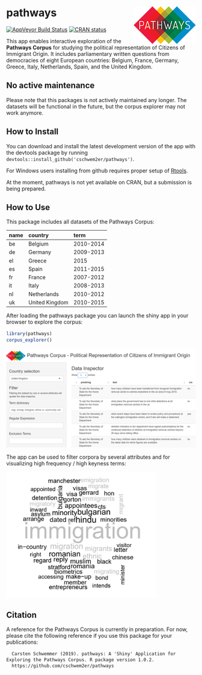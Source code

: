 
<!-- README.md is generated from README.Rmd. Please edit that file -->

# pathways <img src="man/figures/logo.png" align="right" />

[![AppVeyor Build
Status](https://ci.appveyor.com/api/projects/status/github/cschwem2er/pathways?branch=master&svg=true)](https://ci.appveyor.com/project/cschwem2er/pathways)
[![CRAN
status](https://www.r-pkg.org/badges/version/pathways?color=lightgrey)](https://cran.r-project.org/package=pathways)

This app enables interactive exploration of the **Pathways Corpus** for
studying the political representation of Citizens of Immigrant Origin.
It includes parliamentary written questions from democracies of eight
European countries: Belgium, France, Germany, Greece, Italy,
Netherlands, Spain, and the United Kingdom.

## No active maintenance

Please note that this packages is not actively maintained any longer.
The datasets will be functional in the future, but the corpus explorer
may not work anymore.

## How to Install

You can download and install the latest development version of the app
with the devtools package by running
`devtools::install_github('cschwem2er/pathways')`.

For Windows users installing from github requires proper setup of
[Rtools](https://cran.r-project.org/bin/windows/Rtools/).

At the moment, pathways is not yet available on CRAN, but a submission
is being prepared.

## How to Use

This package includes all datasets of the Pathways Corpus:

| name | country        | term      |
|:-----|:---------------|:----------|
| be   | Belgium        | 2010-2014 |
| de   | Germany        | 2009-2013 |
| el   | Greece         | 2015      |
| es   | Spain          | 2011-2015 |
| fr   | France         | 2007-2012 |
| it   | Italy          | 2008-2013 |
| nl   | Netherlands    | 2010-2012 |
| uk   | United Kingdom | 2010-2015 |

After loading the pathways package you can launch the shiny app in your
browser to explore the corpus:

``` r
library(pathways)
corpus_explorer()
```

<img src="man/figures/app_interface.png" width="800"/>

The app can be used to filter corpora by several attributes and for
visualizing high frequency / high keyness terms:

<img src="man/figures/app_keyness.png" width="400"/>

## Citation

A reference for the Pathways Corpus is currently in preparation. For
now, please cite the following reference if you use this package for
your publications:

      Carsten Schwemmer (2019). pathways: A 'Shiny' Application for Exploring the Pathways Corpus. R package version 1.0.2.
      https://github.com/cschwem2er/pathways
